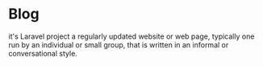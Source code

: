 # Blog
it's Laravel project a regularly updated website or web page, typically one run by an individual or small group, that is written in an informal or conversational style. 
